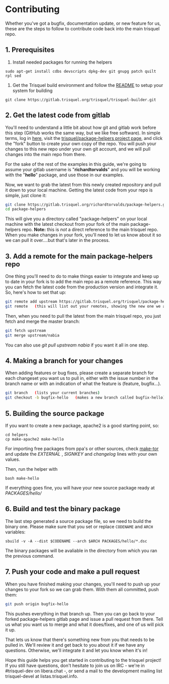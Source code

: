 # Contributing

Whether you've got a bugfix, documentation update, or new feature for us, these are the steps to follow to contribute code back into the main trisquel repo.

## 1. Prerequisites



 1. Install needed packages for running the helpers
```
sudo apt-get install cdbs devscripts dpkg-dev git gnupg patch quilt rpl sed
```

 1. Get the Trisquel build environment and follow the [README](https://gitlab.trisquel.org/trisquel/trisquel-builder/-/blob/master/README.md) to setup your system for building
```
git clone https://gitlab.trisquel.org/trisquel/trisquel-builder.git
```


## 2. Get the latest code from gitlab

You'll need to understand a little bit about how git and gitlab work before this step (GitHub works the same way, but we like free software). In simple terms, log in [here](https://gitlab.trisquel.org/users/sign_in?redirect_to_referer=yes), visit the [trisquel/package-helpers project page](https://gitlab.trisquel.org/trisquel/package-helpers), and click the "fork" button to create your own copy of the repo.  You will push your changes to this new repo under your own git account, and we will pull changes into the main repo from there.

For the sake of the rest of the examples in this guide, we're going to assume your gitlab username is "**richardtorvalds**" and you will be working with the  "**hello**" package, and use those in our examples.

Now, we want to grab the latest from this newly created repository and pull it down to your local machine. Getting the latest code from your repo is simple, just clone it:

```bash
git clone https://gitlab.trisquel.org/richardtorvalds/package-helpers.git
cd package-helpers
```

This will give you a directory called "package-helpers" on your local machine with the latest checkout from your fork of the main package-helpers repo. **Note:** this is *not* a direct reference to the main trisquel repo. When you make changes in your fork, you'll need to let us know about it so we can pull it over....but that's later in the process.

## 3. Add a remote for the main package-helpers repo

One thing you'll need to do to make things easier to integrate and keep up to date in your fork is to add the main repo as a remote reference. This way you can fetch the latest code from the production version and integrate it. So, here's how to set that up:

```bash
git remote add upstream https://gitlab.trisquel.org/trisquel/package-helpers.git
git remote   (this will list out your remotes, showing the new one we added)
```

Then, when you need to pull the latest from the main trisquel repo, you just fetch and merge the master branch:

```bash
git fetch upstream
git merge upstream/nabia
```

You can also use *git pull upstream nabia* if you want it all in one step.

## 4. Making a branch for your changes

When adding features or bug fixes, please create a separate branch for each changeset you want us to pull in, either with the issue number in the branch name or with an indication of what the feature is (feature, bugfix...).

```bash
git branch   (lists your current branches)
git checkout -b bugfix-hello   (makes a new branch called bugfix-hello)
```


## 5. Building the source package

If you want to create a new package, apache2 is a good starting point, so:
```
cd helpers
cp make-apache2 make-hello
```

For importing free packages from ppa's or other sources, check [make-tor](https://gitlab.trisquel.org/trisquel/package-helpers/blob/nabia/helpers/make-tor) and update the _EXTERNAL_ , _SIGNKEY_ and _changelog_ lines  with your own values.

Then, run the helper with
```
bash make-hello
```

If everything goes fine, you will have your new source package ready at _PACKAGES/hello/_

## 6. Build and test the binary package

The last step generated a source package file, so we need to build the binary one. Please make sure that you set or replace `CODENAME` and `ARCH` variables:
```
sbuild -v -A --dist $CODENAME --arch $ARCH PACKAGES/hello/*.dsc
```

The binary packages will be avaliable in the directory from which you ran the previous command.


## 7. Push your code and make a pull request

When you have finished making your changes, you'll need to push up your changes to your fork so we can grab them. With them all committed, push them:

```bash
git push origin bugfix-hello
```

This pushes everything in that branch up. Then you can go back to your forked package-helpers gitlab page and issue a pull request from there.  Tell us what you want us to merge and what it does/fixes, and one of us will pick it up.

That lets us know that there's something new from you that needs to be pulled in. We'll review it and get back to you about it if we have any questions. Otherwise, we'll integrate it and let you know when it's in!


Hope this guide helps you get started in contributing to the trisquel project! If you still have questions, don't hesitate to join us on IRC - we're in #trisquel-dev on libera.chat -, or send a mail to the development mailing list trisquel-devel at listas.trisquel.info.
